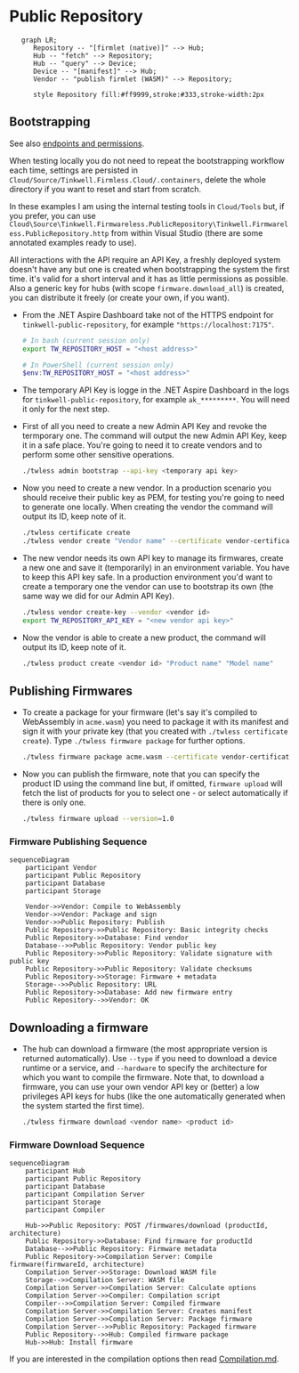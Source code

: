 # Public Repository

```mermaid
   graph LR;
      Repository -- "[firmlet (native)]" --> Hub;
      Hub -- "fetch" --> Repository;
      Hub -- "query" --> Device;
      Device -- "[manifest]" --> Hub;
      Vendor -- "publish firmlet (WASM)" --> Repository;

      style Repository fill:#ff9999,stroke:#333,stroke-width:2px
```

## Bootstrapping

See also [endpoints and permissions](Endpoints.md).

When testing locally you do not need to repeat the bootstrapping workflow each time, settings are persisted in `Cloud/Source/Tinkwell.Firmless.Cloud/.containers`, delete the whole directory if you want to reset and start from scratch.

In these examples I am using the internal testing tools in `Cloud/Tools` but, if you prefer, you can use `Cloud\Source\Tinkwell.Firmwareless.PublicRepository\Tinkwell.Firmwareless.PublicRepository.http` from within Visual Studio (there are some annotated examples ready to use).

All interactions with the API require an API Key, a freshly deployed system doesn't have any but one is created when bootstrapping the system
the first time. it's valid for a short interval and it has as little permissions as possible. Also a generic
key for hubs (with scope `firmware.download_all`) is created, you can distribute it freely (or create your own, if you want).

* From the .NET Aspire Dashboard take not of the HTTPS endpoint for `tinkwell-public-repository`, for example `"https://localhost:7175"`.
    ```bash
    # In bash (current session only)
    export TW_REPOSITORY_HOST = "<host address>"
    ```
    ```powershell
    # In PowerShell (current session only)
    $env:TW_REPOSITORY_HOST = "<host address>"
    ```
* The temporary API Key is logge in the .NET Aspire Dashboard in the logs for `tinkwell-public-repository`, for example `ak_*********`. You will need it only for the next step. 

* First of all you need to create a new Admin API Key and revoke the termporary one. The command will output the new Admin API Key, keep it in a safe place. You're going to need it to create vendors and to perform some other sensitive operations. 
    ```bash
    ./twless admin bootstrap --api-key <temporary api key>
    ```

* Now you need to create a new vendor. In a production scenario you should receive their public key as PEM, for testing you're going to need to generate one locally. When creating the vendor the command will output its ID, keep note of it.

    ```bash
    ./twless certificate create
    ./twless vendor create "Vendor name" --certificate vendor-certificate.zip --api-key <admin api key>
    ```

* The new vendor needs its own API key to manage its firmwares, create a new one and save it (temporarily) in an environment variable. You have to keep this API key safe. In a production environment you'd want to create a temporary one the vendor can use to bootstrap its own (the same way we did for our Admin API Key).

    ```bash
    ./twless vendor create-key --vendor <vendor id>
    export TW_REPOSITORY_API_KEY = "<new vendor api key>"
    ```

* Now the vendor is able to create a new product, the command will output its ID, keep note of it.

    ```bash
    ./twless product create <vendor id> "Product name" "Model name"
    ```


## Publishing Firmwares

*  To create a package for your firmware (let's say it's compiled to WebAssembly in `acme.wasm`) you need to package it with its manifest and sign it with your private key (that you created with `./twless certificate create`). Type `./twless firmware package` for further options.
    
    ```bash
    ./twless firmware package acme.wasm --certificate vendor-certificate.zip
    ```

* Now you can publish the firmware, note that you can specify the product ID using the command line but, if omitted, `firmware upload` will fetch the list of products for you to select one - or select automatically if there is only one.

    ```bash
    ./twless firmware upload --version=1.0
    ```


### Firmware Publishing Sequence

```mermaid
sequenceDiagram
    participant Vendor
    participant Public Repository
    participant Database
    participant Storage

    Vendor->>Vendor: Compile to WebAssembly
    Vendor->>Vendor: Package and sign
    Vendor->>Public Repository: Publish
    Public Repository->>Public Repository: Basic integrity checks
    Public Repository->>Database: Find vendor
    Database-->>Public Repository: Vendor public key
    Public Repository->>Public Repository: Validate signature with public key
    Public Repository->>Public Repository: Validate checksums
    Public Repository->>Storage: Firmware + metadata
    Storage-->>Public Repository: URL
    Public Repository->>Database: Add new firmware entry
    Public Repository-->>Vendor: OK
```


## Downloading a firmware

* The hub can download a firmware (the most appropriate version is returned automatically). Use `--type` if you need to download a device runtime or a service, and `--hardware` to specify the architecture for which you want to compile the firmware. Note that, to download a firmware, you can use your own vendor API key or (better) a low privileges API keys for hubs (like the one automatically generated when the system started the first time).

    ```bash
    ./twless firmware download <vendor name> <product id>
    ```

### Firmware Download Sequence

```mermaid
sequenceDiagram
    participant Hub
    participant Public Repository
    participant Database
    participant Compilation Server
    participant Storage
    participant Compiler

    Hub->>Public Repository: POST /firmwares/download (productId, architecture)
    Public Repository->>Database: Find firmware for productId
    Database-->>Public Repository: Firmware metadata
    Public Repository->>Compilation Server: Compile firmware(firmwareId, architecture)
    Compilation Server->>Storage: Download WASM file
    Storage-->>Compilation Server: WASM file
    Compilation Server->>Compilation Server: Calculate options
    Compilation Server->>Compiler: Compilation script
    Compiler-->>Compilation Server: Compiled firmware
    Compilation Server->>Compilation Server: Creates manifest
    Compilation Server->>Compilation Server: Package firmware
    Compilation Server-->>Public Repository: Packaged firmware
    Public Repository-->>Hub: Compiled firmware package
    Hub->>Hub: Install firmware
```

If you are interested in the compilation options then read [Compilation.md](./Compilation.md).